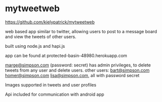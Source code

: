 # mytweetweb

https://github.com/kielypatrick/mytweetweb


web based app similar to twitter, allowing users to post to a message board and view the tweets of other users.

built using node.js and hapi.js

app can be found at protected-basin-48980.herokuapp.com


marge@simpson.com (password: secret) has admin privileges, to delete tweets from any user and delete users.
other users:
bart@simpson.com
homer@simpson.com
lisa@simpson.com, all with password secret

Images supported in tweets and user profiles

Api included for communication with android app
